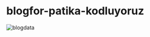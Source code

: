 # blogfor-patika-kodluyoruz
![blogdata](https://user-images.githubusercontent.com/87272740/205494789-164ad971-40ec-4bc9-b735-118987126cee.JPG)
